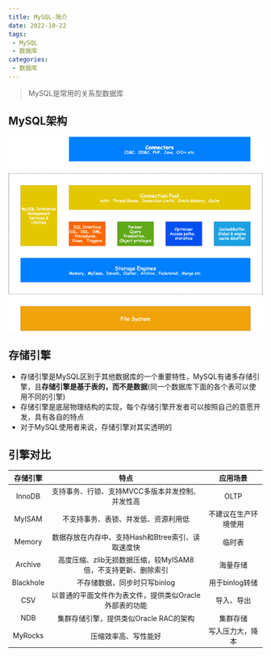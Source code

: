 ```yaml
---
title: MySQL-简介
date: 2022-10-22
tags:
 - MySQL
 - 数据库
categories:
 - 数据库
---
```


<!-- more -->

> MySQL是常用的关系型数据库

## MySQL架构

![MySQL架构](./images/MySQL-Architecture.png)

## 存储引擎

- 存储引擎是MySQL区别于其他数据库的一个重要特性，MySQL有诸多存储引擎，且**存储引擎是基于表的，而不是数据**(同一个数据库下面的各个表可以使用不同的引擎)
- 存储引擎是底层物理结构的实现，每个存储引擎开发者可以按照自己的意愿开发，具有各自的特点
- 对于MySQL使用者来说，存储引擎对其实透明的

## 引擎对比

| 存储引擎  |                             特点                              |       应用场景       |
| :-------: | :-----------------------------------------------------------: | :------------------: |
|  InnoDB   |       支持事务、行锁、支持MVCC多版本并发控制、并发性高        |         OLTP         |
|  MyISAM   |             不支持事务、表锁、并发低、资源利用低              | 不建议在生产环境使用 |
|  Memory   |       数据存放在内存中、支持Hash和Btree索引、读取速度快       |        临时表        |
|  Archive  | 高度压缩、zlib无损数据压缩，较MyISAM8倍，不支持更新、删除索引 |       海量存储       |
| Blackhole |                 不存储数据，同步时只写binlog                  |    用于binlog转储    |
|    CSV    |    以普通的平面文件作为表文件，提供类似Oracle外部表的功能     |      导入、导出      |
|    NDB    |            集群存储引擎，提供类似Oracle RAC的架构             |       集群存储       |
|  MyRocks  |                     压缩效率高、写性能好                      |   写入压力大，降本   |
